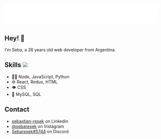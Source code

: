 <h1 align="center">
  <img src="https://raw.githubusercontent.com/sebaresek/sebaresek/main/name.svg" alt="Seba Resek" />
</h1>

## Hey! 👋
I'm Seba, a 26 years old web developer from Argentina.

## <h2> Skills <img src = "https://media2.giphy.com/media/QssGEmpkyEOhBCb7e1/giphy.gif?cid=ecf05e47a0n3gi1bfqntqmob8g9aid1oyj2wr3ds3mg700bl&rid=giphy.gif" width = 32px> </h2>
- 👨‍💻 Node, JavaScript, Python
- ⚙️ React, Redux, HTML
- 👁️ CSS 
- 💽 MySQL, SQL

## Contact
- [sebastian-resek](https://www.linkedin.com/in/sebastian-resek-585265266/) on Linkedin
- [@sebaresek](https://www.instagram.com/sebaresek/) on Instagram
- [Sebaresek#5744](./) on Discord

